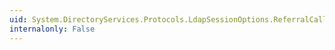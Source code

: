 ```yaml
---
uid: System.DirectoryServices.Protocols.LdapSessionOptions.ReferralCallback
internalonly: False
---
```


